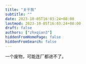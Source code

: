 ```yaml
---
title: "关于我"
subtitle: ""
date: 2023-10-05T16:03:24+08:00
lastmod: 2023-10-05T16:03:24+08:00
draft: false
authors: ["zhxqian3"]
hiddenFromHomePage: false
hiddenFromSearch: false
---
```


一个废物，可能连厂都进不了。